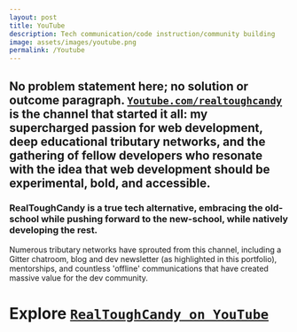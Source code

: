 ```yaml
---
layout: post
title: YouTube
description: Tech communication/code instruction/community building
image: assets/images/youtube.png
permalink: /Youtube
---
```


## No problem statement here; no solution or outcome paragraph. [`Youtube.com/realtoughcandy`](https://youtube.com/realtoughcandy) is the channel that started it all: my supercharged passion for web development, deep educational tributary networks, and the gathering of fellow developers who resonate with the idea that web development should be experimental, bold, and accessible. ##

### RealToughCandy is a true tech alternative, embracing the old-school while pushing forward to the new-school, while natively developing the rest. ###

Numerous tributary networks have sprouted from this channel, including a Gitter chatroom, blog and dev newsletter (as highlighted in this portfolio), mentorships, and countless 'offline' communications that have created massive value for the dev community. 



# Explore [`RealToughCandy on YouTube`](https://youtube.com/realtoughcandy) #

